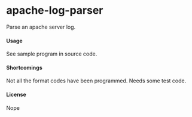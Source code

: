 # apache-log-parser

Parse an apache server log.

#### Usage

See sample program in source code.

#### Shortcomings

Not all the format codes have been programmed.  Needs some test code.

#### License

Nope


